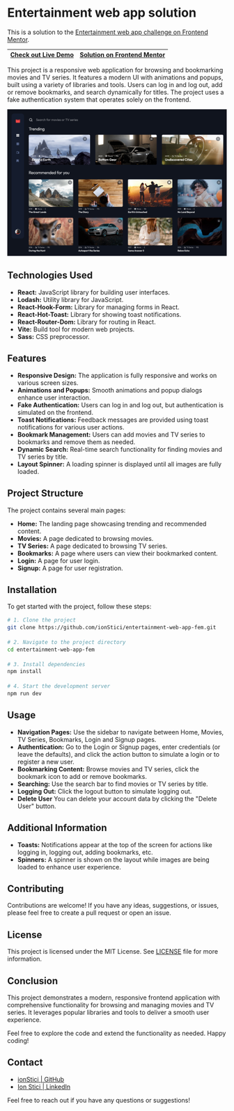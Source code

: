 # Entertainment web app solution

This is a solution to the [Entertainment web app challenge on Frontend Mentor](https://www.frontendmentor.io/challenges/entertainment-web-app-J-UhgAW1X).

| [Check out Live Demo](https://entertainment-web-app-fem.netlify.app) | [Solution on Frontend Mentor](https://www.frontendmentor.io/solutions/entertainment-web-app-eeRlZ_nT75) |
| :------------------------------------------------------------------: | :-----------------------------------------------------------------------------------------------------: |

This project is a responsive web application for browsing and bookmarking movies and TV series. It features a modern UI with animations and popups, built using a variety of libraries and tools. Users can log in and log out, add or remove bookmarks, and search dynamically for titles. The project uses a fake authentication system that operates solely on the frontend.

![](./screenshot.png)

## Technologies Used

- **React:** JavaScript library for building user interfaces.
- **Lodash:** Utility library for JavaScript.
- **React-Hook-Form:** Library for managing forms in React.
- **React-Hot-Toast:** Library for showing toast notifications.
- **React-Router-Dom:** Library for routing in React.
- **Vite:** Build tool for modern web projects.
- **Sass:** CSS preprocessor.

## Features

- **Responsive Design:** The application is fully responsive and works on various screen sizes.
- **Animations and Popups:** Smooth animations and popup dialogs enhance user interaction.
- **Fake Authentication:** Users can log in and log out, but authentication is simulated on the frontend.
- **Toast Notifications:** Feedback messages are provided using toast notifications for various user actions.
- **Bookmark Management:** Users can add movies and TV series to bookmarks and remove them as needed.
- **Dynamic Search:** Real-time search functionality for finding movies and TV series by title.
- **Layout Spinner:** A loading spinner is displayed until all images are fully loaded.

## Project Structure

The project contains several main pages:

- **Home:** The landing page showcasing trending and recommended content.
- **Movies:** A page dedicated to browsing movies.
- **TV Series:** A page dedicated to browsing TV series.
- **Bookmarks:** A page where users can view their bookmarked content.
- **Login:** A page for user login.
- **Signup:** A page for user registration.

## Installation

To get started with the project, follow these steps:

```bash
# 1. Clone the project
git clone https://github.com/ionStici/entertainment-web-app-fem.git

# 2. Navigate to the project directory
cd entertainment-web-app-fem

# 3. Install dependencies
npm install

# 4. Start the development server
npm run dev
```

## Usage

- **Navigation Pages:** Use the sidebar to navigate between Home, Movies, TV Series, Bookmarks, Login and Signup pages.
- **Authentication:** Go to the Login or Signup pages, enter credentials (or leave the defaults), and click the action button to simulate a login or to register a new user.
- **Bookmarking Content:** Browse movies and TV series, click the bookmark icon to add or remove bookmarks.
- **Searching:** Use the search bar to find movies or TV series by title.
- **Logging Out:** Click the logout button to simulate logging out.
- **Delete User** You can delete your account data by clicking the "Delete User" button.

## Additional Information

- **Toasts:** Notifications appear at the top of the screen for actions like logging in, logging out, adding bookmarks, etc.
- **Spinners:** A spinner is shown on the layout while images are being loaded to enhance user experience.

## Contributing

Contributions are welcome! If you have any ideas, suggestions, or issues, please feel free to create a pull request or open an issue.

## License

This project is licensed under the MIT License. See [LICENSE](./LICENSE) file for more information.

## Conclusion

This project demonstrates a modern, responsive frontend application with comprehensive functionality for browsing and managing movies and TV series. It leverages popular libraries and tools to deliver a smooth user experience.

Feel free to explore the code and extend the functionality as needed. Happy coding!

## Contact

- [ionStici | GitHub](https://github.com/ionStici)
- [Ion Stici | LinkedIn](https://www.linkedin.com/in/ionstici/)

Feel free to reach out if you have any questions or suggestions!
